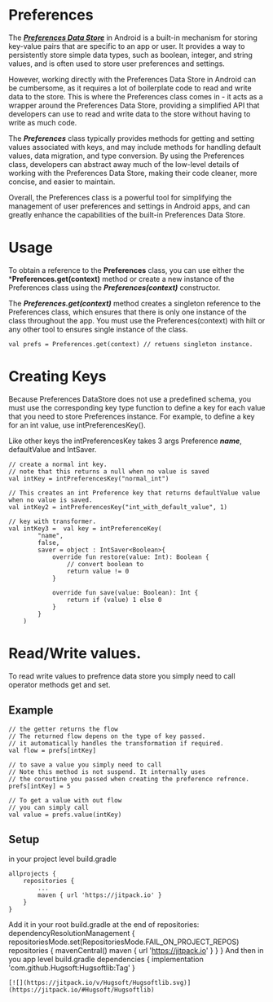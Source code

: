 
# Preferences

The [***Preferences Data Store***](https://developer.android.com/topic/libraries/architecture/datastore) in Android is a built-in mechanism for storing key-value pairs that are specific to an app or user. It provides a way to persistently store simple data types, such as boolean, integer, and string values, and is often used to store user preferences and settings.

However, working directly with the Preferences Data Store in Android can be cumbersome, as it requires a lot of boilerplate code to read and write data to the store. This is where the Preferences class comes in - it acts as a wrapper around the Preferences Data Store, providing a simplified API that developers can use to read and write data to the store without having to write as much code.

The ***Preferences*** class typically provides methods for getting and setting values associated with keys, and may include methods for handling default values, data migration, and type conversion. By using the Preferences class, developers can abstract away much of the low-level details of working with the Preferences Data Store, making their code cleaner, more concise, and easier to maintain.

Overall, the Preferences class is a powerful tool for simplifying the management of user preferences and settings in Android apps, and can greatly enhance the capabilities of the built-in Preferences Data Store.






# Usage
To obtain a reference to the **Preferences** class, you can use either the ***Preferences.get(context)** method or create a new instance of the Preferences class using the ***Preferences(context)*** constructor.

The ***Preferences.get(context)*** method creates a singleton reference to the Preferences class, which ensures that there is only one instance of the class throughout the app. You must use the Preferences(context) with hilt or any other tool to ensures single instance of the class.

```
val prefs = Preferences.get(context) // retuens singleton instance.
```

# Creating Keys
Because Preferences DataStore does not use a predefined schema, you must use the corresponding key type function to define a key for each value that you need to store Preferences instance. For example, to define a key for an int value, use intPreferencesKey().

Like other keys the intPreferencesKey takes 3 args Preference ***name***, defaultValue and IntSaver.
```
// create a normal int key.
// note that this returns a null when no value is saved
val intKey = intPreferencesKey("normal_int")

// This creates an int Preference key that returns defaultValue value when no value is saved.
val intKey2 = intPreferencesKey("int_with_default_value", 1)

// key with transformer.
val intKey3 =  val key = intPreferenceKey(
        "name",
        false,
        saver = object : IntSaver<Boolean>{
            override fun restore(value: Int): Boolean {
                // convert boolean to 
                return value != 0 
            }

            override fun save(value: Boolean): Int {
                return if (value) 1 else 0
            }
        }
    )
```
# Read/Write values.

To read write values to prefrence data store you simply need to call operator methods get and set.

## Example
```
// the getter returns the flow 
// The returned flow depens on the type of key passed.
// it automatically handles the transformation if required.
val flow = prefs[intKey] 

// to save a value you simply need to call 
// Note this method is not suspend. It internally uses 
// the coroutine you passed when creating the preference refrence.
prefs[intKey] = 5

// To get a value with out flow 
// you can simply call 
val value = prefs.value(intKey)

```


## Setup
in your project level build.gradle

```
allprojects {
	repositories {
		...
		maven { url 'https://jitpack.io' }
	}	
}
```
Add it in your root build.gradle at the end of repositories:
dependencyResolutionManagement {
		repositoriesMode.set(RepositoriesMode.FAIL_ON_PROJECT_REPOS)
		repositories {
			mavenCentral()
			maven { url 'https://jitpack.io' }
		}
	}
And then in you app level build.gradle
dependencies {
	        implementation 'com.github.Hugsoft:Hugsoftlib:Tag'
	}
```
[![](https://jitpack.io/v/Hugsoft/Hugsoftlib.svg)](https://jitpack.io/#Hugsoft/Hugsoftlib)
```

